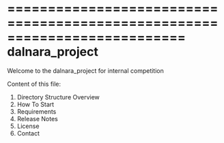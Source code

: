 ==========================================================================
dalnara_project
==========================================================================

  Welcome to the dalnara_project for internal competition

  Content of this file:

  1. Directory Structure Overview
  2. How To Start
  3. Requirements
  4. Release Notes
  5. License
  6. Contact
